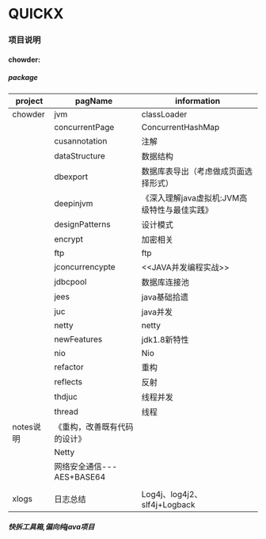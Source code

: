 # QUICKX

### 项目说明
#### chowder: 
##### package
project | pagName | information
-------|-------| -----|
chowder|jvm|classLoader
 |  |concurrentPage| ConcurrentHashMap
 |  | cusannotation| 注解
 |  | dataStructure| 数据结构
 |  | dbexport | 数据库表导出（考虑做成页面选择形式）
 |  | deepinjvm | 《深入理解java虚拟机:JVM高级特性与最佳实践》
 |  | designPatterns| 设计模式
 |  | encrypt| 加密相关
 |  | ftp| ftp
 |  | jconcurrencypte | <<JAVA并发编程实战>>
 |  | jdbcpool | 数据库连接池
 |  | jees | java基础拾遗 
 |  | juc | java并发
 |  | netty | netty
 |  | newFeatures | jdk1.8新特性
 |  | nio | Nio
 |  | refactor | 重构
 |  | reflects | 反射
 |  | thdjuc | 线程并发
 |  | thread | 线程
notes说明 | 《重构，改善既有代码的设计》 |  
 |  | Netty |   
 |  |网络安全通信---AES+BASE64 | 
 |  | | 
 xlogs |日志总结 | Log4j、log4j2、slf4j+Logback




##### 快拆工具箱,偏向纯java项目